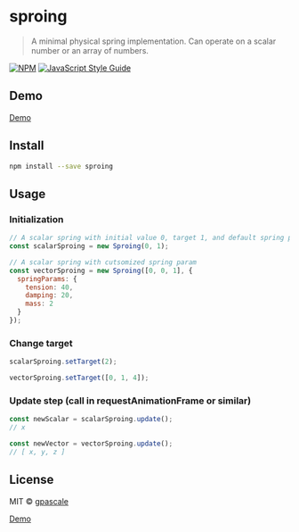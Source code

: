 # sproing

> A minimal physical spring implementation. Can operate on
> a scalar number or an array of numbers.

[![NPM](https://img.shields.io/npm/v/threeact.svg)](https://www.npmjs.com/package/threeact) [![JavaScript Style Guide](https://img.shields.io/badge/code_style-standard-brightgreen.svg)](https://standardjs.com)

## Demo

[Demo](https://gpascale.github.io/sproing/example/)

## Install

```bash
npm install --save sproing
```

## Usage

### Initialization

```javascript
// A scalar spring with initial value 0, target 1, and default spring params
const scalarSproing = new Sproing(0, 1);

// A scalar spring with cutsomized spring param
const vectorSproing = new Sproing([0, 0, 1], {
  springParams: {
    tension: 40,
    damping: 20,
    mass: 2
  }
});
```

### Change target

```javascript
scalarSproing.setTarget(2);

vectorSproing.setTarget([0, 1, 4]);
```

### Update step (call in requestAnimationFrame or similar)

```javascript
const newScalar = scalarSproing.update();
// x

const newVector = vectorSproing.update();
// [ x, y, z ]
```

## License

MIT © [gpascale](https://github.com/gpascale)

[Demo](https://gpascale.github.io/sproing/example/)
